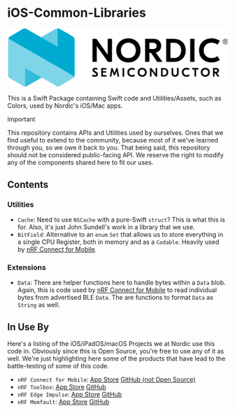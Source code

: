 # iOS-Common-Libraries
![Nordic](https://raw.githubusercontent.com/NordicPlayground/IOS-Common-Libraries/main/Logo_RGB_Horizontal_Transparent.png)

This is a Swift Package containing Swift code and Utilities/Assets, such as Colors, used by Nordic's iOS/Mac apps.

> [!IMPORTANT]  
> This repository contains APIs and Utilities used by ourselves. Ones that we find useful to extend to the community, because most of it we've learned through you, so we owe it back to you. That being said, this repository should not be considered public-facing API. We reserve the right to modify any of the components shared here to fit our uses.

## Contents

### Utilities

- `Cache`: Need to use `NSCache` with a pure-Swift `struct`? This is what this is for. Also, it's just John Sundell's work in a library that we use.
- `BitField`: Alternative to an `enum` `Set` that allows us to store everything in a single CPU Register, both in memory and as a `Codable`. Heavily used by [nRF Connect for Mobile](https://apps.apple.com/es/app/nrf-connect-for-mobile/id1054362403).

### Extensions

- `Data`: There are helper functions here to handle bytes within a `Data` blob. Again, this is code used by [nRF Connect for Mobile](https://apps.apple.com/es/app/nrf-connect-for-mobile/id1054362403) to read individual bytes from advertised BLE `Data`. The are functions to format `Data` as `String` as well.

## In Use By

Here's a listing of the iOS/iPadOS/macOS Projects we at Nordic use this code in. Obviously since this is Open Source, you're free to use any of it as well. We're just highlighting here some of the products that have lead to the battle-testing of some of this code.

- `nRF Connect for Mobile`: [App Store](https://apps.apple.com/no/app/nrf-connect-for-mobile/id1054362403) [GitHub (not Open Source)](https://github.com/NordicSemiconductor/IOS-nRF-Connect)
- `nRF Toolbox`: [App Store](https://apps.apple.com/no/app/nrf-toolbox/id820906058) [GitHub](https://github.com/NordicSemiconductor/IOS-nRF-Toolbox)
- `nRF Edge Impulse`: [App Store](https://apps.apple.com/no/app/nrf-edge-impulse/id1557234087?l=nb) [GitHub](https://github.com/NordicSemiconductor/IOS-nRF-Edge-Impulse)
- `nRF Memfault`: [App Store](https://apps.apple.com/no/app/nrf-memfault/id1641119282) [GitHub](https://github.com/NordicSemiconductor/IOS-Memfault-Library)
